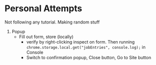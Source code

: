 # Personal Attempts
Not following any tutorial. Making random stuff

1. Popup 
    * Fill out form, store (locally)
        * verify by right-clicking inspect on form. Then running ```chrome.storage.local.get("jobEntries", console.log);``` in Console
        * Switch to confirmation popup, Close button, Go to Site button